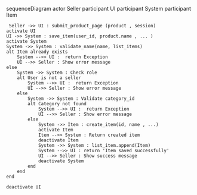 sequenceDiagram
    actor Seller
    participant UI
    participant System
    participant Item

     Seller ->> UI : submit_product_page (product , session)
    activate UI
    UI ->> System : save_item(user_id, product.name , ... )
    activate System
    System ->> System : validate_name(name, list_items)
    alt Item already exists
        System -->> UI :  return Exception
        UI -->> Seller : Show error message
    else
        System ->> System : Check role
        alt User is not a seller
            System -->> UI :  return Exception
            UI -->> Seller : Show error message
        else
            System ->> System : Validate category_id
            alt Category not found
                System -->> UI :  return Exception
                UI -->> Seller : Show error message
            else
                System ->> Item : create_item(id, name , ...)
                activate Item
                Item -->> System : Return created item
                deactivate Item
                System ->> System : list_item.append(Item)
                System -->> UI : return 'Item saved successfully'
                UI -->> Seller : Show success message
                deactivate System
            end
        end
    end

    deactivate UI



